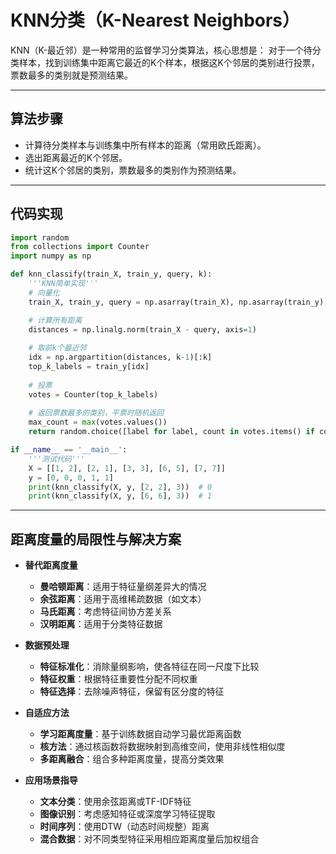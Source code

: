 # KNN分类（K-Nearest Neighbors）

KNN（K-最近邻）是一种常用的监督学习分类算法，核心思想是：
对于一个待分类样本，找到训练集中距离它最近的K个样本，根据这K个邻居的类别进行投票，票数最多的类别就是预测结果。

---

## 算法步骤

- 计算待分类样本与训练集中所有样本的距离（常用欧氏距离）。
- 选出距离最近的K个邻居。
- 统计这K个邻居的类别，票数最多的类别作为预测结果。

---

## 代码实现

```python
import random
from collections import Counter
import numpy as np

def knn_classify(train_X, train_y, query, k):
    '''KNN简单实现'''
    # 向量化
    train_X, train_y, query = np.asarray(train_X), np.asarray(train_y), np.asarray(query)

    # 计算所有距离
    distances = np.linalg.norm(train_X - query, axis=1)
    
    # 取前k个最近邻
    idx = np.argpartition(distances, k-1)[:k]
    top_k_labels = train_y[idx]
    
    # 投票
    votes = Counter(top_k_labels)
    
    # 返回票数最多的类别，平票时随机返回
    max_count = max(votes.values())
    return random.choice([label for label, count in votes.items() if count == max_count])

if __name__ == '__main__':
    '''测试代码'''
    X = [[1, 2], [2, 1], [3, 3], [6, 5], [7, 7]]
    y = [0, 0, 0, 1, 1]
    print(knn_classify(X, y, [2, 2], 3))  # 0
    print(knn_classify(X, y, [6, 6], 3))  # 1
```

---

## 距离度量的局限性与解决方案

- **替代距离度量**
  - **曼哈顿距离**：适用于特征量纲差异大的情况
  - **余弦距离**：适用于高维稀疏数据（如文本）
  - **马氏距离**：考虑特征间协方差关系
  - **汉明距离**：适用于分类特征数据

- **数据预处理**
  - **特征标准化**：消除量纲影响，使各特征在同一尺度下比较
  - **特征权重**：根据特征重要性分配不同权重
  - **特征选择**：去除噪声特征，保留有区分度的特征

- **自适应方法**
  - **学习距离度量**：基于训练数据自动学习最优距离函数
  - **核方法**：通过核函数将数据映射到高维空间，使用非线性相似度
  - **多距离融合**：组合多种距离度量，提高分类效果

- **应用场景指导**
  - **文本分类**：使用余弦距离或TF-IDF特征
  - **图像识别**：考虑感知特征或深度学习特征提取
  - **时间序列**：使用DTW（动态时间规整）距离
  - **混合数据**：对不同类型特征采用相应距离度量后加权组合

